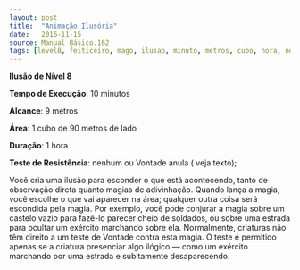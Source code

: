 ```yaml
---
layout: post
title:  "Animação Ilusória"
date:   2016-11-15
source: Manual Básico.162
tags: [level8, feiticeiro, mago, ilusao, minuto, metros, cubo, hora, nenhum, vontade, anula]
---
```


**Ilusão de Nível 8**

**Tempo de Execução**: 10 minutos

**Alcance**: 9 metros

**Área**: 1 cubo de 90 metros de lado

**Duração**: 1 hora

**Teste de Resistência**: nenhum ou Vontade anula ( veja texto);

Você cria uma ilusão para esconder o que está acontecendo, tanto de observação direta quanto magias de adivinhação. 
Quando lança a magia, você escolhe o que vai aparecer na área; qualquer outra coisa será escondida pela magia. Por exemplo, você pode conjurar a magia sobre um castelo vazio para fazê-lo parecer cheio de soldados, ou sobre uma estrada para ocultar um exército marchando sobre ela.
Normalmente, criaturas não têm direito a um teste de Vontade contra esta magia. O teste é permitido apenas se a criatura presenciar algo ilógico — como um exército marchando por uma estrada e subitamente desaparecendo.